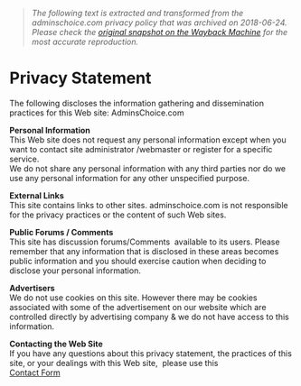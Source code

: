 > *The following text is extracted and transformed from the adminschoice.com privacy policy that was archived on 2018-06-24. Please check the [original snapshot on the Wayback Machine](https://web.archive.org/web/20180624050801id_/http%3A//www.adminschoice.com/privacy-statement) for the most accurate reproduction.*

# Privacy Statement

The following discloses the information gathering and dissemination practices for this Web site: AdminsChoice.com

**Personal Information**  
This Web site does not request any personal information except when you want to contact site administrator /webmaster or register for a specific service.  
We do not share any personal information with any third parties nor do we use any personal information for any other unspecified purpose.

**External Links**  
This site contains links to other sites. adminschoice.com is not responsible for the privacy practices or the content of such Web sites.

**Public Forums / Comments**  
This site has discussion forums/Comments  available to its users. Please remember that any information that is disclosed in these areas becomes public information and you should exercise caution when deciding to disclose your personal information.

**Advertisers**  
We do not use cookies on this site. However there may be cookies associated with some of the advertisement on our website which are controlled directly by advertising company & we do not have access to this information.

**Contacting the Web Site**  
If you have any questions about this privacy statement, the practices of this site, or your dealings with this Web site,  please use this [  
Contact Form ](http://www.adminschoice.com/contact)
